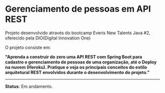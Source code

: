 # Gerenciamento de pessoas em API REST 

Projeto desenvolvido através do bootcamp Everis New Talents Java #2, oferecido pela DIO(Digital Innovation One)

O projeto consiste em: 

**"Aprenda a construir do zero uma API REST com Spring Boot para cadastro e gerenciamento de pessoas de uma organização, até o Deploy na nuvem (Heroku). Pratique e veja os principais conceitos do estilo arquitetural REST envolvidos durante o desenvolvimento do projeto."**

------

**Status**: Em andamento.  